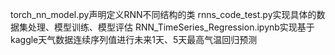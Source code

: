 torch_nn_model.py声明定义RNN不同结构的类
rnns_code_test.py实现具体的数据集处理、模型训练、模型评估
RNN_TimeSeries_Regression.ipynb实现基于kaggle天气数据连续序列值进行未来1天、5天最高气温回归预测

